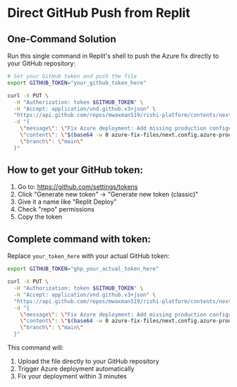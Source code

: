 # Direct GitHub Push from Replit

## One-Command Solution

Run this single command in Replit's shell to push the Azure fix directly to your GitHub repository:

```bash
# Set your GitHub token and push the file
export GITHUB_TOKEN="your_github_token_here"

curl -X PUT \
  -H "Authorization: token $GITHUB_TOKEN" \
  -H "Accept: application/vnd.github.v3+json" \
  "https://api.github.com/repos/mwaxman519/rishi-platform/contents/next.config.azure-production.mjs" \
  -d "{
    \"message\": \"Fix Azure deployment: Add missing production configuration\",
    \"content\": \"$(base64 -w 0 azure-fix-files/next.config.azure-production.mjs)\",
    \"branch\": \"main\"
  }"
```

## How to get your GitHub token:

1. Go to: https://github.com/settings/tokens
2. Click "Generate new token" → "Generate new token (classic)"
3. Give it a name like "Replit Deploy"
4. Check "repo" permissions
5. Copy the token

## Complete command with token:

Replace `your_token_here` with your actual GitHub token:

```bash
export GITHUB_TOKEN="ghp_your_actual_token_here"

curl -X PUT \
  -H "Authorization: token $GITHUB_TOKEN" \
  -H "Accept: application/vnd.github.v3+json" \
  "https://api.github.com/repos/mwaxman519/rishi-platform/contents/next.config.azure-production.mjs" \
  -d "{
    \"message\": \"Fix Azure deployment: Add missing production configuration\",
    \"content\": \"$(base64 -w 0 azure-fix-files/next.config.azure-production.mjs)\",
    \"branch\": \"main\"
  }"
```

This command will:
1. Upload the file directly to your GitHub repository
2. Trigger Azure deployment automatically
3. Fix your deployment within 3 minutes